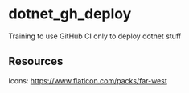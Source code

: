 # dotnet_gh_deploy

Training to use GitHub CI only to deploy dotnet stuff

## Resources

Icons: https://www.flaticon.com/packs/far-west
